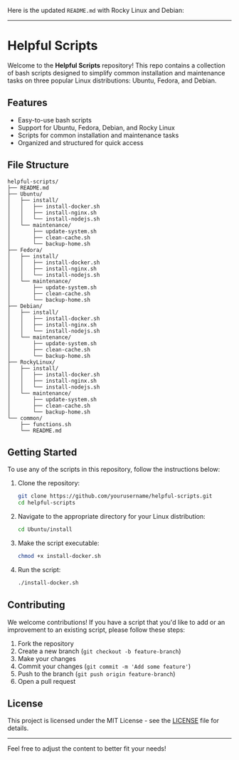 Here is the updated `README.md` with Rocky Linux and Debian:

---

# Helpful Scripts

Welcome to the **Helpful Scripts** repository! This repo contains a collection of bash scripts designed to simplify common installation and maintenance tasks on three popular Linux distributions: Ubuntu, Fedora, and Debian.

## Features

- Easy-to-use bash scripts
- Support for Ubuntu, Fedora, Debian, and Rocky Linux
- Scripts for common installation and maintenance tasks
- Organized and structured for quick access

## File Structure

```
helpful-scripts/
├── README.md
├── Ubuntu/
│   ├── install/
│   │   ├── install-docker.sh
│   │   ├── install-nginx.sh
│   │   └── install-nodejs.sh
│   └── maintenance/
│       ├── update-system.sh
│       ├── clean-cache.sh
│       └── backup-home.sh
├── Fedora/
│   ├── install/
│   │   ├── install-docker.sh
│   │   ├── install-nginx.sh
│   │   └── install-nodejs.sh
│   └── maintenance/
│       ├── update-system.sh
│       ├── clean-cache.sh
│       └── backup-home.sh
├── Debian/
│   ├── install/
│   │   ├── install-docker.sh
│   │   ├── install-nginx.sh
│   │   └── install-nodejs.sh
│   └── maintenance/
│       ├── update-system.sh
│       ├── clean-cache.sh
│       └── backup-home.sh
├── RockyLinux/
│   ├── install/
│   │   ├── install-docker.sh
│   │   ├── install-nginx.sh
│   │   └── install-nodejs.sh
│   └── maintenance/
│       ├── update-system.sh
│       ├── clean-cache.sh
│       └── backup-home.sh
└── common/
    ├── functions.sh
    └── README.md
```

## Getting Started

To use any of the scripts in this repository, follow the instructions below:

1. Clone the repository:
    ```bash
    git clone https://github.com/yourusername/helpful-scripts.git
    cd helpful-scripts
    ```

2. Navigate to the appropriate directory for your Linux distribution:
    ```bash
    cd Ubuntu/install
    ```

3. Make the script executable:
    ```bash
    chmod +x install-docker.sh
    ```

4. Run the script:
    ```bash
    ./install-docker.sh
    ```

## Contributing

We welcome contributions! If you have a script that you'd like to add or an improvement to an existing script, please follow these steps:

1. Fork the repository
2. Create a new branch (`git checkout -b feature-branch`)
3. Make your changes
4. Commit your changes (`git commit -m 'Add some feature'`)
5. Push to the branch (`git push origin feature-branch`)
6. Open a pull request

## License

This project is licensed under the MIT License - see the [LICENSE](LICENSE) file for details.

---

Feel free to adjust the content to better fit your needs!